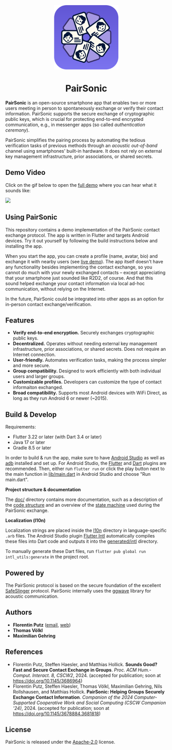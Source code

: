 <p align="center">
    <img src="doc/img/icon.png" width="200px"/>
</p>

<h1 align="center"> PairSonic </h1>

**PairSonic** is an open-source smartphone app that enables two or more users meeting in person to spontaneously exchange or verify their contact information.
PairSonic supports the secure exchange of cryptographic public keys, which is crucial for protecting end-to-end encrypted communication, e.g., in messenger apps (so called *authentication ceremony*).

PairSonic simplifies the pairing process by automating the tedious verification tasks of previous methods through an *acoustic out-of-band* channel using smartphones' built-in hardware.
It does not rely on external key management infrastructure, prior associations, or shared secrets.

## Demo Video

Click on the gif below to open the [full demo](https://youtu.be/e1AMYDLWN0E) where you can hear what it sounds like:

<a href="https://youtu.be/e1AMYDLWN0E"><img width="500px" src="doc/img/demo-short.gif"></img></a>

## Using PairSonic

This repository contains a demo implementation of the PairSonic contact exchange protocol.
The app is written in Flutter and targets Android devices.
Try it out yourself by following the build instructions below and installing the app.

When you start the app, you can create a profile (name, avatar, bio) and exchange it with nearby users (see [live demo](https://youtu.be/e1AMYDLWN0E?t=29)). The app itself doesn't have any functionality besides implementing the contact exchange, so you cannot do much with your newly exchanged contacts – except appreciating that your smartphone just sounded like R2D2, of course. And that this sound helped exchange your contact information via local ad-hoc communication, without relying on the Internet.

In the future, PairSonic could be integrated into other apps as an option for in-person contact exchange/verification.



## Features
- **Verify end-to-end encryption.** Securely exchanges cryptographic public keys.
- **Decentralized.** Operates without needing external key management infrastructure, prior associations, or shared secrets. Does not require an Internet connection.
- **User-friendly.** Automates verification tasks, making the process simpler and more secure.
- **Group compatibility.** Designed to work efficiently with both individual users and larger groups.
- **Customizable profiles.** Developers can customize the type of contact informaiton exchanged.
- **Broad compatibility.** Supports most Android devices with WiFi Direct, as long as they run Android 6 or newer (~2015).

## Build & Develop

Requirements:
- Flutter 3.22 or later (with Dart 3.4 or later)
- Java 17 or later
- Gradle 8.5 or later

In order to build & run the app, make sure to have [Android Studio](https://developer.android.com/studio) as well as [adb](https://developer.android.com/tools/adb) installed and set up. For Android Studio, the [Flutter](https://plugins.jetbrains.com/plugin/9212-flutter) and [Dart](https://plugins.jetbrains.com/plugin/6351-dart) plugins are recommended. Then, either run `flutter run` or click the play button next to the main function in [lib/main.dart](lib/main.dart) in Android Studio and choose "Run main.dart".

**Project structure & documentation**

The [doc/](doc/) directory contains more documentation, such as a description of the [code structure](doc/Code-Structure.md) and an overview of the [state machine](doc/PairSonic-Protocol.md) used during the PairSonic exchange.

**Localization (l10n)**

Localization strings are placed inside the [l10n](lib/l10n/) directory in language-specific `.arb` files. The Android Studio plugin [Flutter Intl](https://plugins.jetbrains.com/plugin/13666-flutter-intl) automatically compiles these files into Dart code and outputs it into the [generated/intl](lib/generated/intl/) directory.

To manually generate these Dart files, run `flutter pub global run intl_utils:generate` in the project root.

## Powered by
The PairSonic protocol is based on the secure foundation of the excellent [SafeSlinger](https://doi.org/10.1145/2500423.2500428) protocol. PairSonic internally uses the [ggwave](https://github.com/ggerganov/ggwave) library for acoustic communication.

## Authors
- **Florentin Putz** ([email](mailto:fputz@seemoo.de), [web](https://fputz.net))
- **Thomas Völkl**
- **Maximilian Gehring**

## References

- Florentin Putz, Steffen Haesler, and Matthias Hollick. **Sounds Good? Fast and Secure Contact Exchange in Groups**. *Proc. ACM Hum.-Comput. Interact. 8, CSCW2*, 2024. (accepted for publication; soon at https://doi.org/10.1145/3686964)
- Florentin Putz, Steffen Haesler, Thomas Völkl, Maximilian Gehring, Nils Rollshausen, and Matthias Hollick. **PairSonic: Helping Groups Securely Exchange Contact Information**. *Companion of the 2024 Computer-Supported Cooperative Work and Social Computing (CSCW Companion ’24)*, 2024. (accepted for publication; soon at https://doi.org/10.1145/3678884.3681818)


## License
PairSonic is released under the [Apache-2.0](LICENSE) license.
